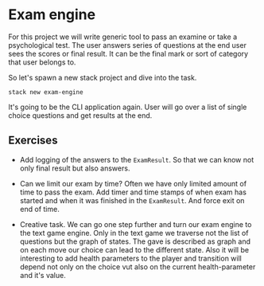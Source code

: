 # Exam engine

For this project we will write generic tool to pass an examine
or take a psychological test. The user answers series of questions
at the end user sees the scores or final result. It can be the final mark
or sort of category that user belongs to. 

So let's spawn a new stack project and dive into the task.

```
stack new exam-engine
```

It's going to be the CLI application again. User will go over a list of
single choice questions and get results at the end.

## Exercises

* Add logging of the answers to the `ExamResult`. So that we can know not
  only final result but also answers.

* Can we limit our exam by time? Often we have only limited amount of time to pass the exam.
    Add timer and time stamps of when exam has started and when it was finished in the `ExamResult`.
    And force exit on end of time.    

* Creative task. We can go one step further and turn our exam engine
  to the text game engine. Only in the text game we traverse not the list of questions
  but the graph of states. The gave is described as graph and on each move 
  our choice can lead to the different state. Also it will be interesting to add
  health parameters to the player and transition will depend not only on the 
  choice vut also on the current health-parameter and it's value.

